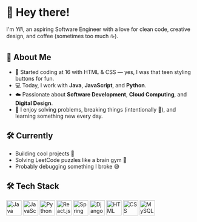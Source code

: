 # 👋 Hey there!

I'm *Ylli*, an aspiring Software Engineer with a love for clean code, creative design, and coffee (sometimes too much ☕).

## 🚀 About Me

- 🧠 Started coding at 16 with HTML & CSS — yes, I was that teen styling buttons for fun.
- 💻 Today, I work with **Java**, **JavaScript**, and **Python**.
- ☁️ Passionate about **Software Development**, **Cloud Computing**, and **Digital Design**.
- 🧩 I enjoy solving problems, breaking things (intentionally 👀), and learning something new every day.

## 🛠️ Currently
- Building cool projects 🔨  
- Solving LeetCode puzzles like a brain gym 🧠  
- Probably debugging something I broke 😅  

## 🛠️ Tech Stack

<div align="left">
  <img src="https://cdn.jsdelivr.net/gh/devicons/devicon/icons/java/java-original.svg" alt="Java" width="40" height="40"/>
  <img src="https://cdn.jsdelivr.net/gh/devicons/devicon/icons/javascript/javascript-original.svg" alt="JavaScript" width="40" height="40"/>
  <img src="https://cdn.jsdelivr.net/gh/devicons/devicon/icons/python/python-original.svg" alt="Python" width="40" height="40"/>
  <img src="https://cdn.jsdelivr.net/gh/devicons/devicon/icons/react/react-original.svg" alt="React.js" width="40" height="40"/>
  <img src="https://cdn.jsdelivr.net/gh/devicons/devicon/icons/spring/spring-original.svg" alt="Spring Boot" width="40" height="40"/>
  <img src="https://cdn.jsdelivr.net/gh/devicons/devicon/icons/django/django-plain.svg" alt="Django" width="40" height="40"/>
  <img src="https://cdn.jsdelivr.net/gh/devicons/devicon/icons/html5/html5-original.svg" alt="HTML" width="40" height="40"/>
  <img src="https://cdn.jsdelivr.net/gh/devicons/devicon/icons/css3/css3-original.svg" alt="CSS" width="40" height="40"/>
  <img src="https://cdn.jsdelivr.net/gh/devicons/devicon/icons/mysql/mysql-original.svg" alt="MySQL" width="40" height="40"/>
</div>
